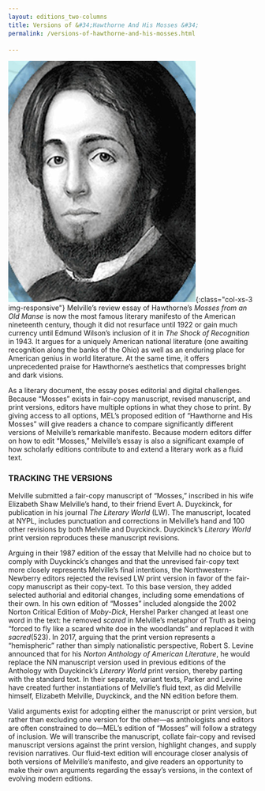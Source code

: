```yaml
---
layout: editions_two-columns
title: Versions of &#34;Hawthorne And His Mosses &#34;
permalink: /versions-of-hawthorne-and-his-mosses.html
 
---
```




 

![Young Melville](/images/biography_young_melville.jpg){:class="col-xs-3 img-responsive"} Melville’s review essay of Hawthorne’s  _Mosses from an Old Manse_  is now the most famous literary manifesto of the American nineteenth century, though it did not resurface until 1922 or gain much currency until Edmund Wilson’s inclusion of it in  _The Shock of Recognition_  in 1943. It argues for a uniquely American national literature (one awaiting recognition along the banks of the Ohio) as well as an enduring place for American genius in world literature. At the same time, it offers unprecedented praise for Hawthorne’s aesthetics that compresses bright and dark visions.

As a literary document, the essay poses editorial and digital challenges. Because “Mosses” exists in fair-copy manuscript, revised manuscript, and print versions, editors have multiple options in what they chose to print. By giving access to all options, MEL’s proposed edition of “Hawthorne and His Mosses” will give readers a chance to compare significantly different versions of Melville’s remarkable manifesto. Because modern editors differ on how to edit “Mosses,” Melville’s essay is also a significant example of how scholarly editions contribute to and extend a literary work as a fluid text.

### TRACKING THE VERSIONS

Melville submitted a fair-copy manuscript of “Mosses,” inscribed in his wife Elizabeth Shaw Melville’s hand, to their friend Evert A. Duyckinck, for publication in his journal  _The Literary World_  (LW). The manuscript, located at NYPL, includes punctuation and corrections in Melville’s hand and 100 other revisions by both Melville and Duyckinck. Duyckinck’s  _Literary World_  print version reproduces these manuscript revisions.

Arguing in their 1987 edition of the essay that Melville had no choice but to comply with Duyckinck’s changes and that the unrevised fair-copy text more closely represents Melville’s final intentions, the Northwestern-Newberry editors rejected the revised LW print version in favor of the fair-copy manuscript as their copy-text. To this base version, they added selected authorial and editorial changes, including some emendations of their own. In his own edition of “Mosses” included alongside the 2002 Norton Critical Edition of  _Moby-Dick_, Hershel Parker changed at least one word in the text: he removed  _scared_  in Melville’s metaphor of Truth as being “forced to fly like a scared white doe in the woodlands” and replaced it with  _sacred_(523). In 2017, arguing that the print version represents a “hemispheric” rather than simply nationalistic perspective, Robert S. Levine announced that for his  _Norton Anthology of American Literature_, he would replace the NN manuscript version used in previous editions of the Anthology with Duyckinck’s  _Literary World_  print version, thereby parting with the standard text. In their separate, variant texts, Parker and Levine have created further instantiations of Melville’s fluid text, as did Melville himself, Elizabeth Melville, Duyckinck, and the NN edition before them.

Valid arguments exist for adopting either the manuscript or print version, but rather than excluding one version for the other—as anthologists and editors are often constrained to do—MEL’s edition of “Mosses” will follow a strategy of inclusion. We will transcribe the manuscript, collate fair-copy and revised manuscript versions against the print version, highlight changes, and supply revision narratives. Our fluid-text edition will encourage closer analysis of both versions of Melville’s manifesto, and give readers an opportunity to make their own arguments regarding the essay’s versions, in the context of evolving modern editions.